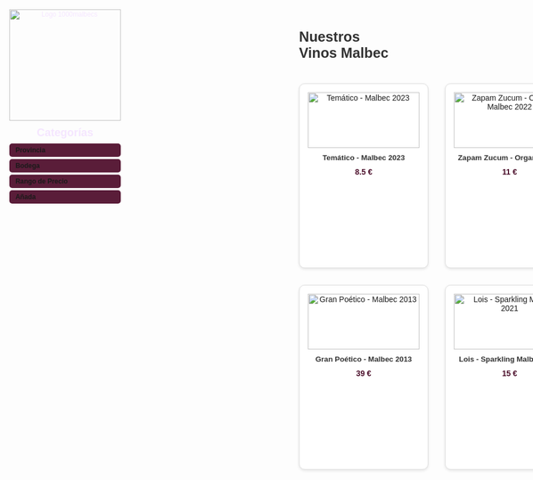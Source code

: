 
<html lang="es">
<head>
  <meta charset="UTF-8">
  <meta name="viewport" content="width=device-width, initial-scale=1.0">
  <title>Vinos Malbec - 1000malbecs</title>
  <!-- Incluir FontAwesome para los íconos -->
  <link rel="stylesheet" href="https://cdnjs.cloudflare.com/ajax/libs/font-awesome/6.4.0/css/all.min.css" integrity="sha512-iecdLmaskl7CVkqkXNQ/ZH/XLlvWZOJyj7Yy7tcenmpD1ypASozpmT/E0iPtmFIB46ZmdtAc9eNBvH0H/ZpiQ==" crossorigin="anonymous" referrerpolicy="no-referrer" />
  <style>
    body {
      font-family: Arial, sans-serif;
      background-color: #fdfdfd;
      margin: 0;
      padding: 20px;
      display: flex;
      flex-direction: row;
    }

    /* Estilos de la barra de navegación vertical */
    nav {
      width: 400px;
      background-color: #4A0D29;
      color: #f5e6ff;
      height: 100vh;
      position: fixed;
      top: 0;
      left: 0;
      padding: 10px;
      overflow-y: auto;
      box-shadow: 2px 0 5px rgba(0,0,0,0.1);
      z-index: 1000;
    }
    nav .logo-container {
      text-align: center;
      margin-bottom: 10px;
    }
    nav .logo-container img {
      width: 200px;
      height: 200px;
      object-fit: contain;
    }
    nav h2 {
      margin: 0 0 8px 0;
      font-size: 1.4em;
      color: #f5e6ff;
      text-align: center;
    }
    nav details {
      margin-bottom: 4px;
    }
    nav summary {
      cursor: pointer;
      padding: 5px;
      background-color: #5A1D39;
      border-radius: 5px;
      font-weight: bold;
      display: flex;
      align-items: center;
      font-size: 0.85em;
    }
    nav summary i {
      margin-right: 6px;
    }
    nav summary:hover {
      background-color: #682A46;
    }
    nav ul {
      list-style: none;
      padding: 0 0 0 10px;
      margin: 0;
    }
    nav li {
      margin: 3px 0;
    }
    nav ul ul {
      padding-left: 12px;
    }
    nav a, nav span.filter {
      color: #f5e6ff;
      text-decoration: none;
      font-size: 0.85em;
      cursor: pointer;
      display: inline-block;
      max-width: 260px;
      white-space: nowrap;
      overflow: hidden;
      text-overflow: ellipsis;
    }
    nav a:hover, nav span.filter:hover {
      color: #d4a5ff;
      text-decoration: underline;
    }

    /* Contenedor principal para la lista de productos */
    .main-content {
      margin-left: 320px;
      width: calc(100% - 320px);
      z-index: 1;
    }

    /* Estilos para la lista de productos */
    .product-list {
      display: grid;
      grid-template-columns: repeat(3, 1fr);
      gap: 30px;
      padding: 20px 0;
      justify-items: center;
    }
    .product-item {
      width: 200px;
      height: 300px;
      border: 1px solid #ddd;
      border-radius: 10px;
      background-color: #fff;
      box-shadow: 0 2px 5px rgba(0,0,0,0.1);
      padding: 15px;
      text-align: center;
      position: relative;
      display: flex;
      flex-direction: column;
      justify-content: space-between;
      transition: transform 0.2s;
    }
    .product-item:hover {
      transform: scale(1.05);
    }
    .product-item.hidden {
      display: none;
    }
    .product-item a {
      text-decoration: none;
      color: inherit;
      display: block;
      height: 100%;
    }
    .product-item img {
      width: 100%;
      height: 100px;
      object-fit: contain;
      margin-bottom: 10px;
    }
    .product-item h3 {
      font-size: 0.95em;
      margin: 0 0 10px 0;
      color: #333;
      white-space: nowrap;
      overflow: hidden;
      text-overflow: ellipsis;
    }
    .product-item p.price {
      font-weight: bold;
      color: #4A0D29;
      margin: 0;
    }
    /* Tooltip para título, región y bodega */
    .product-item .tooltip {
      display: none;
      position: absolute;
      left: 50%;
      transform: translateX(-50%);
      background-color: #333;
      color: #fff;
      padding: 8px;
      border-radius: 5px;
      width: 180px;
      z-index: 10;
      font-size: 0.8em;
      line-height: 1.4;
      box-shadow: 0 2px 5px rgba(0,0,0,0.2);
    }
    .product-item .tooltip p {
      margin: 0;
    }
    /* Tooltip arriba para la primera fila */
    .product-list .product-item:nth-child(-n+3) .tooltip {
      top: auto;
      bottom: calc(100% + 5px);
    }
    /* Tooltip abajo para la segunda fila */
    .product-list .product-item:nth-child(n+4) .tooltip {
      top: calc(100% + 5px);
      bottom: auto;
    }
    .product-item:hover .tooltip {
      display: block;
    }

    /* Estilos para el botón de hamburguesa */
    #menu-toggle {
      display: none;
      position: fixed;
      top: 20px;
      left: 20px;
      font-size: 1.5em;
      background-color: #4A0D29;
      color: #f5e6ff;
      border: none;
      padding: 10px;
      border-radius: 5px;
      cursor: pointer;
      z-index: 1100;
    }
    #menu-toggle:hover {
      background-color: #5A1D39;
    }

    /* Media query para pantallas pequeñas */
    @media (max-width: 768px) {
      nav {
        width: 250px;
        left: -260px;
        transition: left 0.3s ease;
        z-index: 1000;
        background-color: rgba(74, 13, 41, 0.95);
      }
      nav.active {
        left: 0;
      }
      nav .logo-container img {
        width: 150px;
        height: 150px;
      }
      .main-content {
        margin-left: 0;
        width: 100%;
        z-index: 1;
      }
      #menu-toggle {
        display: block;
      }
      .product-list {
        grid-template-columns: repeat(2, 1fr);
        gap: 25px;
      }
      .product-item {
        width: 150px;
        height: 250px;
        padding: 10px;
      }
      .product-item img {
        height: 80px;
      }
      .product-item h3 {
        font-size: 0.85em;
      }
      .product-item .tooltip {
        display: none; /* Ocultar tooltip en móvil */
      }
    }
  </style>
</head>
<body>

  <!-- Botón de hamburguesa para pantallas pequeñas -->
  <button id="menu-toggle">☰</button>

  <!-- Barra de navegación vertical -->
 <nav id="sidebar">
  <div class="logo-container">
    <a href="/" title="Volver al inicio">
      <img src="https://github.com/user-attachments/assets/2e1ec570-c588-4e9b-bb54-3371487cbada" alt="Logo 1000malbecs">
    </a>
  </div>
  <h2>Categorías</h2>
  <details>
    <summary><i class="fas fa-map-marker-alt"></i> Provincia</summary>
    <ul>
      <li><span class="filter" data-filter="provincia" data-value="Mendoza">Mendoza</span>
        <ul>
          <li><strong>Región</strong>
            <ul>
              <li><span class="filter" data-filter="region" data-value="Valle de Uco">Valle de Uco</span>
                <ul>
                  <li><strong>Tipo</strong>
                    <ul>
                      <li><span class="filter" data-filter="tipo" data-value="Estándar">Estándar</span>
                        <ul>
                          <li><a href="tematico-malbec-2023.html">Temático - Malbec 2023</a></li>
                          <li><a href="fantasia-malbec-2023.html">Fantasía - Malbec 2023</a></li>
                          <li><a href="gran-poetico-malbec-2013.html">Gran Poético - Malbec 2013</a></li>
                        </ul>
                      </li>
                      <li><span class="filter" data-filter="tipo" data-value="Orgánico">Orgánico</span>
                        <ul>
                          <li><a href="zapam-zucum-organic-malbec-2022.html">Zapam Zucum - Organic Malbec 2022</a></li>
                        </ul>
                      </li>
                    </ul>
                  </li>
                </ul>
              </li>
              <li><span class="filter" data-filter="region" data-value="Luján de Cuyo">Luján de Cuyo</span>
                <ul>
                  <li><strong>Tipo</strong>
                    <ul>
                      <li><span class="filter" data-filter="tipo" data-value="Espumante">Espumante</span>
                        <ul>
                          <li><a href="lois-sparkling-malbec-2021.html">Lois - Sparkling Malbec 2021</a></li>
                        </ul>
                      </li>
                      <li><span class="filter" data-filter="tipo" data-value="Rosado">Rosado</span>
                        <ul>
                          <li><a href="pink-malbec-rosado-2023.html">Pink - Malbec Rosado 2023</a></li>
                        </ul>
                      </li>
                      <li><span class="filter" data-filter="tipo" data-value="Tinto">Tinto</span>
                        <ul>
                          <li><span class="filter" data-filter="subtipo" data-value="Clásico">Clásico</span>
                            <ul>
                              <li><a href="ique-malbec-2023.html">Ique - Malbec 2023</a></li>
                              <li><a href="foster-malbec-2023.html">Foster - Malbec 2023</a></li>
                            </ul>
                          </li>
                          <li><span class="filter" data-filter="subtipo" data-value="Premium">Premium</span>
                            <ul>
                              <li><a href="foster-malbec-los-altepes-2023.html">Foster - Malbec 'Los Altepes' 2023</a></li>
                              <li><a href="foster-malbec-los-barrancos-2023.html">Foster - Malbec 'Los Barrancos' 2023</a></li>
                              <li><a href="foster-malbec-limited-edition-2023.html">Foster - Malbec Limited Edition 2023</a></li>
                            </ul>
                          </li>
                        </ul>
                      </li>
                    </ul>
                  </li>
                </ul>
              </li>
            </ul>
          </li>
        </ul>
      </li>
    </ul>
  </details>
  <details>
    <summary><i class="fas fa-wine-bottle"></i> Bodega</summary>
    <ul>
      <li><span class="filter" data-filter="bodega" data-value="Mauricio Lorca Bodega y Viñedos">Mauricio Lorca Bodega y Viñedos</span>
        <ul>
          <li><a href="tematico-malbec-2023.html">Temático - Malbec 2023</a></li>
          <li><a href="fantasia-malbec-2023.html">Fantasía - Malbec 2023</a></li>
          <li><a href="gran-poetico-malbec-2013.html">Gran Poético - Malbec 2013</a></li>
          <li><a href="zapam-zucum-organic-malbec-2022.html">Zapam Zucum - Organic Malbec 2022</a></li>
        </ul>
      </li>
      <li><span class="filter" data-filter="bodega" data-value="Enrique Foster Bodega">Enrique Foster Bodega</span>
        <ul>
          <li><a href="lois-sparkling-malbec-2021.html">Lois - Sparkling Malbec 2021</a></li>
          <li><a href="pink-malbec-rosado-2023.html">Pink - Malbec Rosado 2023</a></li>
          <li><a href="ique-malbec-2023.html">Ique - Malbec 2023</a></li>
          <li><a href="foster-malbec-2023.html">Foster - Malbec 2023</a></li>
          <li><a href="foster-malbec-los-altepes-2023.html">Foster - Malbec 'Los Altepes' 2023</a></li>
          <li><a href="foster-malbec-los-barrancos-2023.html">Foster - Malbec 'Los Barrancos' 2023</a></li>
          <li><a href="foster-malbec-limited-edition-2023.html">Foster - Malbec Limited Edition 2023</a></li>
        </ul>
      </li>
    </ul>
  </details>
  <details>
    <summary><i class="fas fa-dollar-sign"></i> Rango de Precio</summary>
    <ul>
      <li><span class="filter" data-filter="precio-rango" data-value="Económico">Económico (< 10 €)</span>
        <ul>
          <li><a href="tematico-malbec-2023.html">Temático - Malbec 2023</a></li>
        </ul>
      </li>
      <li><span class="filter" data-filter="precio-rango" data-value="Medio">Medio (10 € - 20 €)</span>
        <ul>
          <li><a href="zapam-zucum-organic-malbec-2022.html">Zapam Zucum - Organic Malbec 2022</a></li>
          <li><a href="fantasia-malbec-2023.html">Fantasía - Malbec 2023</a></li>
          <li><a href="lois-sparkling-malbec-2021.html">Lois - Sparkling Malbec 2021</a></li>
          <li><a href="pink-malbec-rosado-2023.html">Pink - Malbec Rosado 2023</a></li>
          <li><a href="ique-malbec-2023.html">Ique - Malbec 2023</a></li>
        </ul>
      </li>
      <li><span class="filter" data-filter="precio-rango" data-value="Premium">Premium (> 20 €)</span>
        <ul>
          <li><a href="gran-poetico-malbec-2013.html">Gran Poético - Malbec 2013</a></li>
          <li><a href="foster-malbec-2023.html">Foster - Malbec 2023</a></li>
          <li><a href="foster-malbec-los-altepes-2023.html">Foster - Malbec 'Los Altepes' 2023</a></li>
          <li><a href="foster-malbec-los-barrancos-2023.html">Foster - Malbec 'Los Barrancos' 2023</a></li>
          <li><a href="foster-malbec-limited-edition-2023.html">Foster - Malbec Limited Edition 2023</a></li>
        </ul>
      </li>
    </ul>
  </details>
  <details>
    <summary><i class="fas fa-calendar-alt"></i> Añada</summary>
    <ul>
      <li><span class="filter" data-filter="anada" data-value="2023">2023</span>
        <ul>
          <li><a href="tematico-malbec-2023.html">Temático - Malbec 2023</a></li>
          <li><a href="fantasia-malbec-2023.html">Fantasía - Malbec 2023</a></li>
          <li><a href="pink-malbec-rosado-2023.html">Pink - Malbec Rosado 2023</a></li>
          <li><a href="ique-malbec-2023.html">Ique - Malbec 2023</a></li>
          <li><a href="foster-malbec-2023.html">Foster - Malbec 2023</a></li>
          <li><a href="foster-malbec-los-altepes-2023.html">Foster - Malbec 'Los Altepes' 2023</a></li>
          <li><a href="foster-malbec-los-barrancos-2023.html">Foster - Malbec 'Los Barrancos' 2023</a></li>
          <li><a href="foster-malbec-limited-edition-2023.html">Foster - Malbec Limited Edition 2023</a></li>
        </ul>
      </li>
      <li><span class="filter" data-filter="anada" data-value="2022">2022</span>
        <ul>
          <li><a href="zapam-zucum-organic-malbec-2022.html">Zapam Zucum - Organic Malbec 2022</a></li>
        </ul>
      </li>
      <li><span class="filter" data-filter="anada" data-value="2021">2021</span>
        <ul>
          <li><a href="lois-sparkling-malbec-2021.html">Lois - Sparkling Malbec 2021</a></li>
        </ul>
      </li>
      <li><span class="filter" data-filter="anada" data-value="2013">2013</span>
        <ul>
          <li><a href="gran-poetico-malbec-2013.html">Gran Poético - Malbec 2013</a></li>
        </ul>
      </li>
    </ul>
  </details>
</nav>
  <!-- Contenido principal (home con lista de productos) -->
  <div class="main-content">
    <h1 style="font-size: 1.8em; color: #333; margin-bottom: 20px;">Nuestros Vinos Malbec</h1>
    <div class="product-list">
      <!-- Temático - Malbec 2023 -->
      <div class="product-item" id="tematico-malbec-2023" data-region="Valle de Uco, Mendoza" data-bodega="Mauricio Lorca Bodega y Viñedos" data-tipo="Estándar" data-anada="2023" data-precio="8.5" data-precio-rango="Económico" data-altura="1000 m">
        <a href="tematico-malbec-2023.html">
          <img src="https://www.vino-argentino.de/storage/images/image?remote=https%3A%2F%2Fwww.vino-argentino.de%2FWebRoot%2FStore12%2FShops%2F242730%2F5F95%2FF129%2FB710%2FDC62%2F6489%2F0A0C%2F6D0F%2F0CFA%2FTematico-Malbec.jpg&shop=242730&width=512&height=2560" alt="Temático - Malbec 2023" onerror="this.src='https://via.placeholder.com/100x300?text=Imagen+No+Disponible';">
          <h3>Temático - Malbec 2023</h3>
          <p class="price">8.5 €</p>
          <span class="tooltip">
            <p>Temático - Malbec 2023</p>
            <p>Valle de Uco, Mendoza</p>
            <p>Mauricio Lorca Bodega y Viñedos</p>
          </span>
        </a>
      </div>
      <!-- Zapam Zucum - Organic Malbec 2022 -->
      <div class="product-item" id="zapam-zucum-organic-malbec-2022" data-region="Valle de Uco, Mendoza" data-bodega="Mauricio Lorca Bodega y Viñedos" data-tipo="Orgánico" data-anada="2022" data-precio="11" data-precio-rango="Medio" data-altura="1000 m">
        <a href="zapam-zucum-organic-malbec-2022.html">
          <img src="https://www.vino-argentino.de/storage/images/image?remote=https%3A%2F%2Fwww.vino-argentino.de%2FWebRoot%2FStore12%2FShops%2F242730%2F659A%2FA014%2F056E%2F240B%2FBAD1%2F0A0C%2F6D0D%2F68F1%2FZapamZucum.png&shop=242730" alt="Zapam Zucum - Organic Malbec 2022" onerror="this.src='https://via.placeholder.com/100x300?text=Imagen+No+Disponible';">
          <h3>Zapam Zucum - Organic 2022</h3>
          <p class="price">11 €</p>
          <span class="tooltip">
            <p>Zapam Zucum - Organic Malbec 2022</p>
            <p>Valle de Uco, Mendoza</p>
            <p>Mauricio Lorca Bodega y Viñedos</p>
          </span>
        </a>
      </div>
      <!-- Fantasía - Malbec 2023 -->
      <div class="product-item" id="fantasia-malbec-2023" data-region="Valle de Uco, Mendoza" data-bodega="Mauricio Lorca Bodega y Viñedos" data-tipo="Estándar" data-anada="2023" data-precio="11" data-precio-rango="Medio" data-altura="1000 m">
        <a href="fantasia-malbec-2023.html">
          <img src="https://www.vino-argentino.de/storage/images/image?remote=https%3A%2F%2Fwww.vino-argentino.de%2FWebRoot%2FStore12%2FShops%2F242730%2FProducts%2Ffanmal%2FML-FantasiaMalbec.png&shop=242730&width=304&height=2560" alt="Fantasía - Malbec 2023" onerror="this.src='https://via.placeholder.com/100x300?text=Imagen+No+Disponible';">
          <h3>Fantasía - Malbec 2023</h3>
          <p class="price">11 €</p>
          <span class="tooltip">
            <p>Fantasía - Malbec 2023</p>
            <p>Valle de Uco, Mendoza</p>
            <p>Mauricio Lorca Bodega y Viñedos</p>
          </span>
        </a>
      </div>
      <!-- Gran Poético - Malbec 2013 -->
      <div class="product-item" id="gran-poetico-malbec-2013" data-region="Valle de Uco, Mendoza" data-bodega="Mauricio Lorca Bodega y Viñedos" data-tipo="Estándar" data-anada="2013" data-precio="39" data-precio-rango="Premium" data-altura="1000 m">
        <a href="gran-poetico-malbec-2013.html">
          <img src="https://images.vivino.com/thumbs/rpBQXFJoQA6blGvfxBUCvA_pb_600x600.png" alt="Gran Poético - Malbec 2013" onerror="this.src='https://via.placeholder.com/100x300?text=Imagen+No+Disponible';">
          <h3>Gran Poético - Malbec 2013</h3>
          <p class="price">39 €</p>
          <span class="tooltip">
            <p>Gran Poético - Malbec 2013</p>
            <p>Valle de Uco, Mendoza</p>
            <p>Mauricio Lorca Bodega y Viñedos</p>
          </span>
        </a>
      </div>
      <!-- Lois - Sparkling Malbec 2021 -->
      <div class="product-item" id="lois-sparkling-malbec-2021" data-region="Luján de Cuyo, Mendoza" data-bodega="Enrique Foster Bodega" data-tipo="Espumante" data-anada="2021" data-precio="15" data-precio-rango="Medio" data-altura="1100 m">
        <a href="lois-sparkling-malbec-2021.html">
          <img src="https://www.vino-argentino.de/storage/images/image?remote=https%3A%2F%2Fwww.vino-argentino.de%2FWebRoot%2FStore12%2FShops%2F242730%2F50A5%2FFAC5%2F6F7E%2F6D14%2F85F8%2FC0A8%2F2936%2F8970%2FEF-LOIS-ROSE-BOTELLA-VICTORIA.png&shop=242730" alt="Lois - Sparkling Malbec 2021" onerror="this.src='https://via.placeholder.com/100x300?text=Imagen+No+Disponible';">
          <h3>Lois - Sparkling Malbec 2021</h3>
          <p class="price">15 €</p>
          <span class="tooltip">
            <p>Lois - Sparkling Malbec 2021</p>
            <p>Luján de Cuyo, Mendoza</p>
            <p>Enrique Foster Bodega</p>
          </span>
        </a>
      </div>
    </div>
  </div>

  <!-- JavaScript para las funcionalidades -->
  <script>
    // Botón de hamburguesa para pantallas pequeñas
    const menuToggle = document.getElementById('menu-toggle');
    const sidebar = document.getElementById('sidebar');

    menuToggle.addEventListener('click', () => {
      sidebar.classList.toggle('active');
    });

    // Cerrar el menú al hacer clic en un enlace o filtro (en móviles)
    document.querySelectorAll('nav a, nav span.filter').forEach(element => {
      element.addEventListener('click', () => {
        if (window.innerWidth <= 768) {
          sidebar.classList.remove('active');
        }
      });
    });

    // Filtrado dinámico
    const filters = {
      region: null,
      bodega: null,
      tipo: null,
      anada: null,
      'precio-rango': null,
      altura: null
    };

    document.querySelectorAll('nav span.filter').forEach(filterElement => {
      filterElement.addEventListener('click', function() {
        const filterType = this.getAttribute('data-filter');
        const filterValue = this.getAttribute('data-value');

        // Actualizar el filtro seleccionado
        filters[filterType] = filterValue;

        // Filtrar los productos
        document.querySelectorAll('.product-item').forEach(item => {
          let matches = true;

          // Verificar cada criterio de filtro
          for (const [type, value] of Object.entries(filters)) {
            if (value && item.getAttribute(`data-${type}`) !== value) {
              matches = false;
              break;
            }
          }

          // Mostrar u ocultar el producto según los filtros
          item.classList.toggle('hidden', !matches);
        });
      });
    });

    // Resetear filtros al hacer clic en una categoría principal
    document.querySelectorAll('nav summary').forEach(summary => {
      summary.addEventListener('click', () => {
        Object.keys(filters).forEach(key => filters[key] = null);
        document.querySelectorAll('.product-item').forEach(item => {
          item.classList.remove('hidden');
        });
      });
    });
  </script>
</body>
</html>
